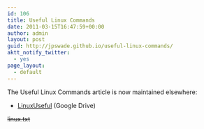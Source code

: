 ```yaml
---
id: 106
title: Useful Linux Commands
date: 2011-03-15T16:47:59+00:00
author: admin
layout: post
guid: http://jpswade.github.io/useful-linux-commands/
aktt_notify_twitter:
  - yes
page_layout:
  - default
---
```

<p class="lead">
  The Useful Linux Commands article is now maintained elsewhere:
</p>

  * [LinuxUseful](https://docs.google.com/document/d/1aML9_eNrJs9CPkgzS0Ggr6u-V4BqBJjpZJosOxJT2xw/pub) (Google Drive)

<span style="text-decoration: line-through;">linux.txt</span>